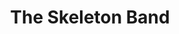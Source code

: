 ---
layout: songs
title: The Skeleton Band
album: Scapegoats
album_link: https://open.spotify.com/album/1GmX76Xij1oQSQO64pdyh3
components: ['tabs']
short_name: the-skeleton-band

song_name: The Skeleton Band
song_tagline: This song right here...

song_description: This is a really really really great song.

spotify_id: 3owJus2hPYhmHIBQAdi667

lyrics: |-
    #### Verse 1
    There is an end to your life and it's calling your name,
    and it's far more beautiful than I can explain.
    When your outside is all that remains,
    then your inside escapes from your guts and your brains.

    First, there's an ugly old corpse in the ground,
    and then there's a mess and a rattling sound
    as the bones that are in you start dancing around
    and the skeleton band begins to resound, singing,

    #### Chorus
    We're a skeleton band and we're rocking in a graveyard.
    Using bones as drumsticks, and a ribcage as a guitar.
    Come join the skeleton band!

    #### Verse 2
    You can play drums, or you can play bass,
    or you can play horn if there's lips left on your face.
    But there's just one stipulation for saving your place:
    you got a skeleton, right? So just give it some space.

    You think you're happy? You're probably not.
    Because life is a bitch, and we're all gonna rot one day.
    It's better for you if you give it a shot!
    Come join the skeleton band! Let's see what you got.

    #### Chorus
    We're a skeleton band and we're rocking in a graveyard.
    Using bones as drumsticks, and a ribcage as a guitar.
    Come join the skeleton band!
    Put a little soul in the skeleton band!

    #### Bridge
    The afterlife is a horrifying purgatory
    where you live on in the beat eternally.
    There’s no religion and there’s no truthiology,
    but you can be a skinless ghoul rock prodigy.
    You can give your spirit to the amplifier,
    and your bones will dance in the hellfire.
    Leave your soul deep down in the dirt
    and join the skeletons forevermore.

    #### Verse 3
    There is an end to your life, and it's calling your name,
    and it’s far more skeletons than we can explain.
    When your spirit is damned and aflame,
    come join the skeleton band!
---